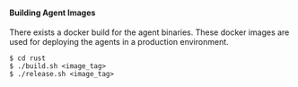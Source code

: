 #### Building Agent Images

There exists a docker build for the agent binaries. These docker images are used for deploying the agents in a production environment. 

```
$ cd rust
$ ./build.sh <image_tag>
$ ./release.sh <image_tag>
```